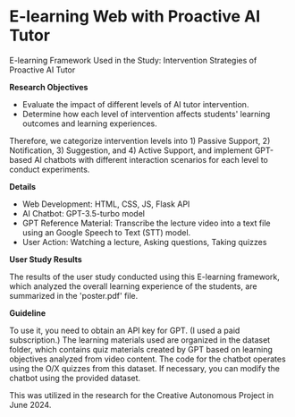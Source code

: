 # E-learning Web with Proactive AI Tutor
E-learning Framework Used in the Study: Intervention Strategies of Proactive AI Tutor

**Research Objectives**

- Evaluate the impact of different levels of AI tutor intervention.
- Determine how each level of intervention affects students' learning outcomes and learning experiences.

Therefore, we categorize intervention levels into 1) Passive Support, 2) Notification, 3) Suggestion, and 4) Active Support, and implement GPT-based AI chatbots with different interaction scenarios for each level to conduct experiments.

**Details**

- Web Development: HTML, CSS, JS, Flask API
- AI Chatbot: GPT-3.5-turbo model
- GPT Reference Material: Transcribe the lecture video into a text file using an Google Speech to Text (STT) model.
- User Action: Watching a lecture, Asking questions, Taking quizzes

**User Study Results**

The results of the user study conducted using this E-learning framework, which analyzed the overall learning experience of the students, are summarized in the 'poster.pdf' file.

**Guideline**

To use it, you need to obtain an API key for GPT. (I used a paid subscription.) The learning materials used are organized in the dataset folder, which contains quiz materials created by GPT based on learning objectives analyzed from video content. The code for the chatbot operates using the O/X quizzes from this dataset. If necessary, you can modify the chatbot using the provided dataset.


This was utilized in the research for the Creative Autonomous Project in June 2024.
